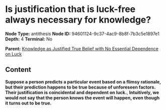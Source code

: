 # Is justification that is luck-free always necessary for knowledge?

**Node Type:** antithesis
**Node ID:** 94601124-9c37-4ac9-8b8f-7b3c5e1897e1
**Depth:** 4
**Terminal:** No

**Parent:** [Knowledge as Justified True Belief with No Essential Dependence on Luck](knowledge-as-justified-true-belief-with-no-essential-dependence-on-luck-synthesis-22934d15-50bb-415b-bd2b-512619685682.md)

## Content

**Suppose a person predicts a particular event based on a flimsy rationale, but their prediction happens to be true because of unforeseen factors. Their justification is coincidental and dependent on luck.**, **Intuitively, we would not say that the person knows the event will happen, even though it turns out to be true.**

